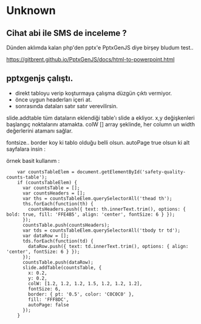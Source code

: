 # Unknown


## Cihat abi ile SMS de inceleme ?





Dünden aklımda kalan php'den pptx'e
PptxGenJS
diye birşey bludum test..

https://gitbrent.github.io/PptxGenJS/docs/html-to-powerpoint.html
## pptxgenjs çalıştı.
- direkt tabloyu verip koşturmaya çalışma düzgün çıktı vermiyor.
- önce uygun headerları içeri at.
- sonrasında dataları satır satır verevilirsin.

slide.addtable tüm dataların eklendiği table'ı slide a ekliyor.
x,y değişkenleri başlangıç noktalarını atamakta.
colW [] array şeklinde, her column un width değerlerini atamanı sağlar.

fontsize..
border koy ki tablo olduğu belli olsun.
autoPage true olsun ki alt sayfalara insin :

örnek basit kullanım : 
```
    var countsTableElem = document.getElementById('safety-quality-counts-table');
    if (countsTableElem) {
      var countsTable = [];
      var countsHeaders = [];
      var ths = countsTableElem.querySelectorAll('thead th');
      ths.forEach(function(th) {
        countsHeaders.push({ text: th.innerText.trim(), options: { bold: true, fill: 'FFE4B5', align: 'center', fontSize: 6 } });
      });
      countsTable.push(countsHeaders);
      var tds = countsTableElem.querySelectorAll('tbody tr td');
      var dataRow = [];
      tds.forEach(function(td) {
        dataRow.push({ text: td.innerText.trim(), options: { align: 'center', fontSize: 6 } });
      });
      countsTable.push(dataRow);
      slide.addTable(countsTable, {
        x: 0.2,
        y: 0.2,
        colW: [1.2, 1.2, 1.2, 1.5, 1.2, 1.2, 1.2],
        fontSize: 6,
        border: { pt: '0.5', color: 'C0C0C0' },
        fill: 'FFF8DC',
        autoPage: false
      });
    }
```


